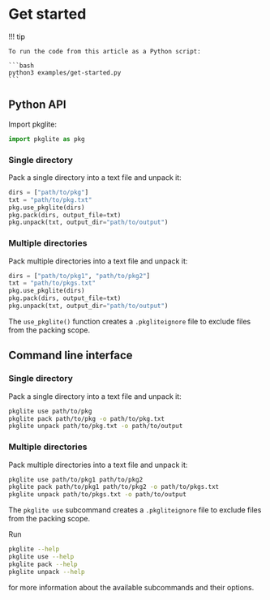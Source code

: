 # Get started


<!-- `.md` and `.py` files are generated from the `.qmd` file. Please edit that file. -->

!!! tip

    To run the code from this article as a Python script:

    ```bash
    python3 examples/get-started.py
    ```

## Python API

Import pkglite:

``` python
import pkglite as pkg
```

### Single directory

Pack a single directory into a text file and unpack it:

``` python
dirs = ["path/to/pkg"]
txt = "path/to/pkg.txt"
pkg.use_pkglite(dirs)
pkg.pack(dirs, output_file=txt)
pkg.unpack(txt, output_dir="path/to/output")
```

### Multiple directories

Pack multiple directories into a text file and unpack it:

``` python
dirs = ["path/to/pkg1", "path/to/pkg2"]
txt = "path/to/pkgs.txt"
pkg.use_pkglite(dirs)
pkg.pack(dirs, output_file=txt)
pkg.unpack(txt, output_dir="path/to/output")
```

The `use_pkglite()` function creates a `.pkgliteignore` file to exclude
files from the packing scope.

## Command line interface

### Single directory

Pack a single directory into a text file and unpack it:

``` bash
pkglite use path/to/pkg
pkglite pack path/to/pkg -o path/to/pkg.txt
pkglite unpack path/to/pkg.txt -o path/to/output
```

### Multiple directories

Pack multiple directories into a text file and unpack it:

``` bash
pkglite use path/to/pkg1 path/to/pkg2
pkglite pack path/to/pkg1 path/to/pkg2 -o path/to/pkgs.txt
pkglite unpack path/to/pkgs.txt -o path/to/output
```

The `pkglite use` subcommand creates a `.pkgliteignore` file to exclude
files from the packing scope.

Run

``` bash
pkglite --help
pkglite use --help
pkglite pack --help
pkglite unpack --help
```

for more information about the available subcommands and their options.
